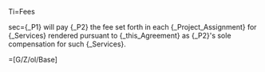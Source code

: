 Ti=Fees

sec={_P1} will pay {_P2} the fee set forth in each {_Project_Assignment} for {_Services} rendered pursuant to {_this_Agreement} as {_P2}'s sole compensation for such {_Services}.

=[G/Z/ol/Base]
